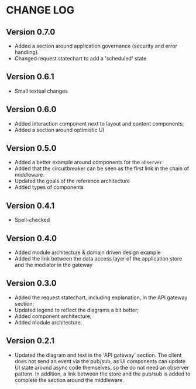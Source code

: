 # CHANGE LOG

## Version 0.7.0

- Added a section around application governance (security and error handling).
- Changed request statechart to add a 'scheduled' state

## Version 0.6.1
- Small textual changes

## Version 0.6.0

- Added interaction component next to layout and content components;
- Added a section around optimistic UI

## Version 0.5.0

- Added a better example around components for the `observer`
- Added that the circuitbreaker can be seen as the first link in the chain of middleware.
- Updated the goals of the reference architecture
- Added types of components

## Version 0.4.1

- Spell-checked

## Version 0.4.0

- Added module architecture & domain driven design example
- Added the link between the data access layer of the application store and the mediator in the gateway

## Version 0.3.0

- Added the request statechart, including explanation, in the API gateway section;
- Updated legend to reflect the diagrams a bit better;
- Added component architecture;
- Added module architecture.

## Version 0.2.1

- Updated the diagram and text in the 'API gateway' section. The client does not send an event via the pub/sub, as UI components can update UI state around async code themselves, so the do not need an observer pattern. In addition, a link between the store and the pub/sub is added to complete the section around the middleware.
